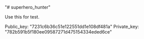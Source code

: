 "# superhero_hunter" 

Use this for test.

Public_key: "7231c6b36c51e122551dd1e108df481a"
Private_key: "782b591b5f180ee09587271d475154334eded6ce"